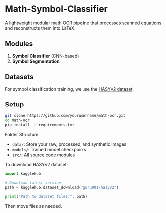 # Math-Symbol-Classifier

A lightweight modular math OCR pipeline that processes scanned equations and reconstructs them into LaTeX.

## Modules
1. **Symbol Classifier** (CNN-based)
2. **Symbol Segmentation**

## Datasets
For symbol classification training, we use the [HASYv2 dataset](https://www.kaggle.com/datasets/guru001/hasyv2?select=symbols.csv).


## Setup
```bash
git clone https://github.com/yourusername/math-ocr.git
cd math-ocr
pip install -r requirements.txt
```

Folder Structure
- `data/`: Store your raw, processed, and synthetic images
- `models/`: Trained model checkpoints
- `src/`: All source code modules

To download HASYv2 dataset:
```python
import kagglehub

# Download latest version
path = kagglehub.dataset_download("guru001/hasyv2")

print("Path to dataset files:", path)
```
Then move files as needed.
